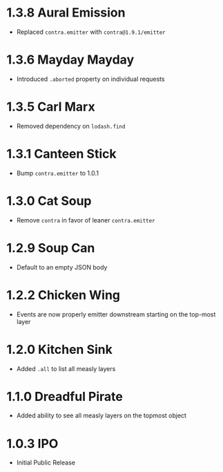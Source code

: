 # 1.3.8 Aural Emission

- Replaced `contra.emitter` with `contra@1.9.1/emitter`

# 1.3.6 Mayday Mayday

- Introduced `.aborted` property on individual requests

# 1.3.5 Carl Marx

- Removed dependency on `lodash.find`

# 1.3.1 Canteen Stick

- Bump `contra.emitter` to 1.0.1

# 1.3.0 Cat Soup

- Remove `contra` in favor of leaner `contra.emitter`

# 1.2.9 Soup Can

- Default to an empty JSON body

# 1.2.2 Chicken Wing

- Events are now properly emitter downstream starting on the top-most layer

# 1.2.0 Kitchen Sink

- Added `.all` to list all measly layers

# 1.1.0 Dreadful Pirate

- Added ability to see all measly layers on the topmost object

# 1.0.3 IPO

- Initial Public Release
